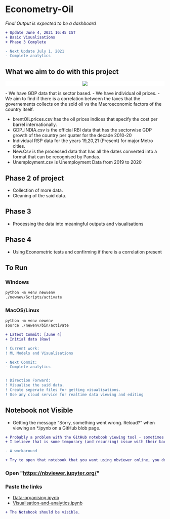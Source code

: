 # Econometry-Oil

*Final Output is expected to be a dashboard*
```diff
+ Update June 4, 2021 16:45 IST
+ Basic Visualisations
+ Phase 3 Complete

- Next Update July 1, 2021
- Complete analytics
```
## What we aim to do with this project
<p align = "center" style="background-color:white;">
<img src = "https://user-images.githubusercontent.com/67519229/123069921-e9be1780-d430-11eb-88b7-1b71188d7795.png">
</p>
- We have GDP data that is sector based.
- We have individual oil prices.
- We aim to find if there is a correlation between the taxes that the governements collects on the sold oil vs the Macroeconomic factors of the country itself.

- brentOILprices.csv has the oil prices indices that specify the cost per barrel internationally.
- GDP_INDIA.csv is the official RBI data that has the sectorwise GDP growth of the country per quater for the decade 2010-20
- Individual RSP data for the years 19,20,21 (Present) for major Metro cities.
- New.Csv is the processed data that has all the dates converted into a format that can be recognised by Pandas.
- Unemployment.csv is Unemployment Data from 2019 to 2020

## Phase 2 of project
- Collection of more data.
- Cleaning of the said data.

## Phase 3
- Processing the data into meaningful outputs and visualisations

## Phase 4
- Using Econometric tests and confirming if there is a correlation present

## To Run
### Windows
```diff
python -m venv newvenv
./newnev/Scripts/activate
```

### MacOS/Linux
```diff
python -m venv newenv
source ./newenv/bin/activate
```

```diff
+ Latest Commit: [June 4]
+ Initial data (Raw)

! Current work:
! ML Models and Visualisations

- Next Commit:
- Complete analytics


! Direction Forward:
! Visualise the said data.
! Create seperate files for getting visualisations.
! Use any cloud service for realtime data viewing and editing
```

## Notebook not Visible

- Getting the message "Sorry, something went wrong. Reload?" when viewing an *.ipynb on a GitHub blob page.
```diff
+ Probably a problem with the GitHub notebook viewing tool - sometimes github fails to render the ipynb notebooks, 
+ I believe that is some temporary (and recurring) issue with their backend

- A workaround

+ Try to open that notebook that you want using nbviewer online, you don't need to install it.
```
### Open "https://nbviewer.jupyter.org/"
### Paste the links 
- [Data-organising.ipynb](https://github.com/shuklasaharsh/Oil-Price-Analysis-Data/blob/main/Data-organising.ipynb)
- [Visualisation-and-analytics.ipynb](https://github.com/shuklasaharsh/Oil-Price-Analysis-Data/blob/main/Visualisation%20and%20analytics.ipynb)

```diff
+ The Notebook should be visible.
```

